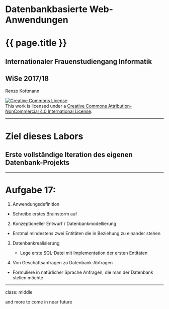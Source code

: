 
# Datenbankbasierte Web-Anwendungen
# {{ page.title }}
## Internationaler Frauenstudiengang Informatik 
## WiSe 2017/18
 
Renzo Kottmann


<a rel="license"
href="http://creativecommons.org/licenses/by-nc/4.0/"><img
alt="Creative Commons License" style="border-width:0"
src="https://licensebuttons.net/l/by-nc/4.0/88x31.png" /></a><br
/>This work is licensed under a <a rel="license"
href="http://creativecommons.org/licenses/by-nc/4.0/">Creative Commons
Attribution-NonCommercial 4.0 International License</a>.

---

# Ziel dieses Labors

## Erste vollständige Iteration des eigenen Datenbank-Projekts
---

# Aufgabe 17: 

1. Anwendungsdefinition
  * Schreibe erstes Brainstorm auf
  
2. Konzeptioneller Entwurf / Datenbankmodellierung
  * Erstmal mindestens zwei Entitäten die in Beziehung zu einander stehen

3. Datenbankrealisierung
   * Lege erste SQL-Datei mit Implementation der ersten Entitäten

4. Von Geschäftsanfragen zu Datenbank-Abfragen
  * Formuliere in natürlicher Sprache Anfragen, die man der Datenbank stellen möchte

---
class: middle

and more to come in near future




